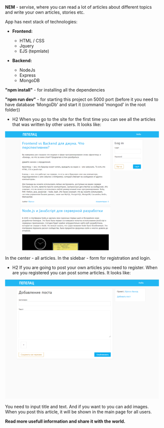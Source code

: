 **NEM** - servisе, where you can read a lot of articles about different topics and write your own articles, stories etc.

App has next stack of technologies:
  - **Frontend:**
    - HTML / CSS
    - Jquery
    - EJS (tepmlate)

  - **Backend:**
    - NodeJs
    - Express
    - MongoDB


**"npm install"** - for installing all the dependencies

**"npm run dev"** - for starting this project on 5000 port (before it you need to have database 'MongoDb' and start it (command 'mongod' in the root folder))



- H2 When you go to the site for the first time you can see all the articles that was written by other users. It looks like:

![starting page](readme/images/start-page.png)


In the center - all articles. In the sidebar - form for registration and login.

- H2 If you are going to post your own articles you need to register. When are you registered you can post some articles. It looks like:

![starting page](readme/images/post.png)

You need to input title and text. And if you want to you can add images. When you post this article, it will be shown in the main page for all users.

**Read more usefull information and share it with the world.**




